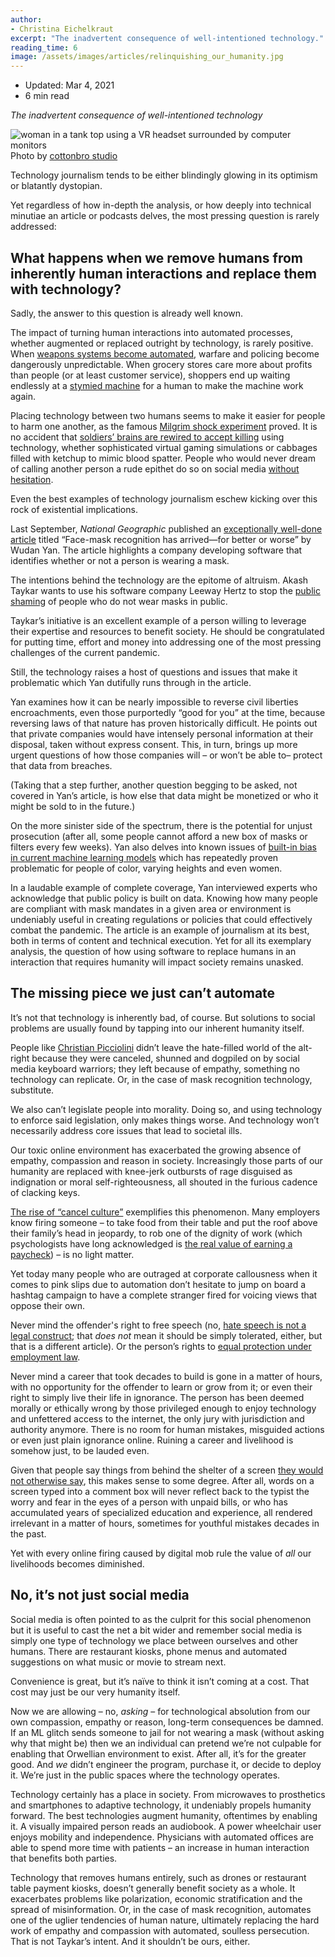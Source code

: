 ```yaml
---
author:
- Christina Eichelkraut
excerpt: "The inadvertent consequence of well-intentioned technology."
reading_time: 6
image: /assets/images/articles/relinquishing_our_humanity.jpg
---
```



- Updated: Mar 4, 2021
- 6 min read

*The inadvertent consequence of well-intentioned technology*

![woman in a tank top using a VR headset surrounded by computer monitors]({{page.image}})
Photo by [cottonbro studio](https://www.pexels.com/photo/a-woman-in-a-tank-top-using-a-vr-headset-8721318/)


Technology journalism tends to be either blindingly glowing in its optimism or blatantly dystopian.

Yet regardless of how in-depth the analysis, or how deeply into technical minutiae an article or podcasts delves, the most pressing question is rarely addressed:

## What happens when we remove humans from inherently human interactions and replace them with technology?

Sadly, the answer to this question is already well known.

The impact of turning human interactions into automated processes, whether augmented or replaced outright by technology, is rarely positive. When [weapons systems become automated](https://www.hrw.org/news/2020/10/26/robots-arent-better-soldiers-humans), warfare and policing become dangerously unpredictable. When grocery stores care more about profits than people (or at least customer service), shoppers end up waiting endlessly at a [stymied machine](https://gizmodo.com/why-self-checkout-is-and-has-always-been-the-worst-1833106695) for a human to make the machine work again.

Placing technology between two humans seems to make it easier for people to harm one another, as the famous [Milgrim shock experiment](https://www.simplypsychology.org/milgram.html) proved. It is no accident that [soldiers’ brains are rewired to accept killing](https://www.sfgate.com/science/article/THE-SCIENCE-OF-CREATING-KILLERS-Human-2514123.php) using technology, whether sophisticated virtual gaming simulations or cabbages filled with ketchup to mimic blood spatter. People who would never dream of calling another person a rude epithet do so on social media [without hesitation](https://medium.com/@goboldfish/is-social-media-making-people-rude-and-outrageous-b1ff60b7ab4c).

Even the best examples of technology journalism eschew kicking over this rock of existential implications.

Last September, *National Geographic* published an [exceptionally well-done article](https://www.nationalgeographic.com/science/2020/09/face-mask-recognition-has-arrived-for-coronavirus-better-or-worse-cvd/?cmpid=org=ngp::mc=crm-email::src=ngp::cmp=editorial::add=SpecialEdition_20200911&rid=42DA38B47BA0579A2BA4E838E9E71285) titled “Face-mask recognition has arrived—for better or worse” by Wudan Yan. The article highlights a company developing software that identifies whether or not a person is wearing a mask.

The intentions behind the technology are the epitome of altruism. Akash Taykar wants to use his software company Leeway Hertz to stop the [public shaming](https://twitter.com/JoshuaPotash/status/1264889424468459520) of people who do not wear masks in public.

Taykar’s initiative is an excellent example of a person willing to leverage their expertise and resources to benefit society. He should be congratulated for putting time, effort and money into addressing one of the most pressing challenges of the current pandemic.

Still, the technology raises a host of questions and issues that make it problematic which Yan dutifully runs through in the article.

Yan examines how it can be nearly impossible to reverse civil liberties encroachments, even those purportedly “good for you” at the time, because reversing laws of that nature has proven historically difficult. He points out that private companies would have intensely personal information at their disposal, taken without express consent. This, in turn, brings up more urgent questions of how those companies will – or won’t be able to– protect that data from breaches.

(Taking that a step further, another question begging to be asked, not covered in Yan’s article, is how else that data might be monetized or who it might be sold to in the future.)

On the more sinister side of the spectrum, there is the potential for unjust prosecution (after all, some people cannot afford a new box of masks or filters every few weeks). Yan also delves into known issues of [built-in bias in current machine learning models](https://www.technologyreview.com/2019/02/04/137602/this-is-how-ai-bias-really-happensand-why-its-so-hard-to-fix/) which has repeatedly proven problematic for people of color, varying heights and even women.

In a laudable example of complete coverage, Yan interviewed experts who acknowledge that public policy is built on data. Knowing how many people are compliant with mask mandates in a given area or environment is undeniably useful in creating regulations or policies that could effectively combat the pandemic. The article is an example of journalism at its best, both in terms of content and technical execution. Yet for all its exemplary analysis, the question of how using software to replace humans in an interaction that requires humanity will impact society remains unasked.

## The missing piece we just can’t automate

It’s not that technology is inherently bad, of course. But solutions to social problems are usually found by tapping into our inherent humanity itself.

People like [Christian Picciolini](https://www.nprillinois.org/post/ex-neo-nazi-sheds-light-alt-right-life-after-hate#stream/0) didn’t leave the hate-filled world of the alt-right because they were canceled, shunned and dogpiled on by social media keyboard warriors; they left because of empathy, something no technology can replicate. Or, in the case of mask recognition technology, substitute.

We also can’t legislate people into morality. Doing so, and using technology to enforce said legislation, only makes things worse. And technology won’t necessarily address core issues that lead to societal ills.

Our toxic online environment has exacerbated the growing absence of empathy, compassion and reason in society. Increasingly those parts of our humanity are replaced with knee-jerk outbursts of rage disguised as indignation or moral self-righteousness, all shouted in the furious cadence of clacking keys.

[The rise of “cancel culture”](https://www.city-journal.org/html/age-outrage-15608.html) exemplifies this phenomenon. Many employers know firing someone – to take food from their table and put the roof above their family’s head in jeopardy, to rob one of the dignity of work (which psychologists have long acknowledged is [the real value of earning a paycheck](https://www.psychologytoday.com/us/blog/in-practice/201908/what-psychological-benefits-do-you-get-work#:~:text=Work%20can%20help%20you%20maintain,work%20collapses%2C%20so%20will%20you)) – is no light matter.

Yet today many people who are outraged at corporate callousness when it comes to pink slips due to automation don’t hesitate to jump on board a hashtag campaign to have a complete stranger fired for voicing views that oppose their own.

Never mind the offender's right to free speech (no, [hate speech is not a legal construct](https://www.popehat.com/2015/05/19/how-to-spot-and-critique-censorship-tropes-in-the-medias-coverage-of-free-speech-controversies/); that *does not* mean it should be simply tolerated, either, but that is a different article). Or the person’s rights to [equal protection under employment law](https://www.forbes.com/sites/evangerstmann/2019/10/22/n-word-firing-shows-that-zero-tolerance-means-zero-common-sense/?sh=f7dbfdf561b3).

Never mind a career that took decades to build is gone in a matter of hours, with no opportunity for the offender to learn or grow from it; or even their right to simply live their life in ignorance. The person has been deemed morally or ethically wrong by those privileged enough to enjoy technology and unfettered access to the internet, the only jury with jurisdiction and authority anymore. There is no room for human mistakes, misguided actions or even just plain ignorance online. Ruining a career and livelihood is somehow just, to be lauded even.

Given that people say things from behind the shelter of a screen [they would not otherwise say](https://www.wired.co.uk/article/online-aggression), this makes sense to some degree. After all, words on a screen typed into a comment box will never reflect back to the typist the worry and fear in the eyes of a person with unpaid bills, or who has accumulated years of specialized education and experience, all rendered irrelevant in a matter of hours, sometimes for youthful mistakes decades in the past.

Yet with every online firing caused by digital mob rule the value of *all* our livelihoods becomes diminished.

## No, it’s not just social media

Social media is often pointed to as the culprit for this social phenomenon but it is useful to cast the net a bit wider and remember social media is simply one type of technology we place between ourselves and other humans. There are restaurant kiosks, phone menus and automated suggestions on what music or movie to stream next.

Convenience is great, but it’s naïve to think it isn’t coming at a cost. That cost may just be our very humanity itself.

Now we are allowing – no, *asking* – for technological absolution from our own compassion, empathy or reason, long-term consequences be damned. If an ML glitch sends someone to jail for not wearing a mask (without asking why that might be) then we an individual can pretend we’re not culpable for enabling that Orwellian environment to exist. After all, it’s for the greater good. And *we* didn’t engineer the program, purchase it, or decide to deploy it. We’re just in the public spaces where the technology operates.

Technology certainly has a place in society. From microwaves to prosthetics and smartphones to adaptive technology, it undeniably propels humanity forward. The best technologies augment humanity, oftentimes by enabling it. A visually impaired person reads an audiobook. A power wheelchair user enjoys mobility and independence. Physicians with automated offices are able to spend more time with patients – an increase in human interaction that benefits both parties.

Technology that removes humans entirely, such as drones or restaurant table payment kiosks, doesn’t generally benefit society as a whole. It exacerbates problems like polarization, economic stratification and the spread of misinformation. Or, in the case of mask recognition, automates one of the uglier tendencies of human nature, ultimately replacing the hard work of empathy and compassion with automated, soulless persecution. That is not Taykar’s intent. And it shouldn’t be ours, either.
